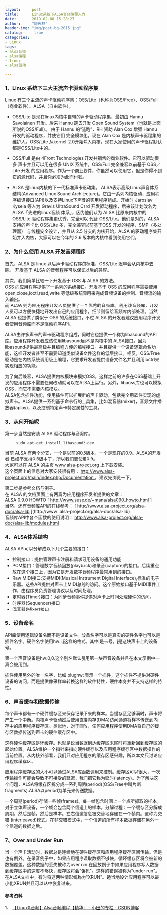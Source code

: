 ```yaml
---
layout:		post
title: 		Linux系统下ALSA音频编程入门
date: 		2019-02-08 15:28:27
author:		"唐传林"
header-img: "img/post-bg-2015.jpg"
catalog:	 true
categories:
- Linux
tags:
- alsa音频
- alsa编程
- linux
- alsa驱动

---
```

###  1、Linux 系统下三大主流声卡驱动程序集

Linux 有三个主流的声卡驱动程序集：OSS/Lite（也称为OSS/Free）、OSS/Full （商业软件）、ALSA（自由软件）。

  * OSS/Lite 是现在linux内核中自带的声卡驱动程序集，最初由 Hannu Savolainen 开发。后来 Hannu 跑去开发 Open Sound System（也就是上面所说的OSS/Full）。 由于 Hannu 的“逃跑”，RH 资助 Alan Cox 增强 Hannu 开发的驱动程序，并使它们 完全模块化。现在 Alan Cox 是内核声卡驱程集的维护人。OSS/Lite 从kernel-2.0开始并入内核，现在大家使用的声卡驱程默认都是OSS/Lite中的。 

  * OSS/Full 是由 4Front Technologies 开发并销售的商业软件。它可以驱动很多 声卡并且可以用在很多 UNIX 系统中。OSS/Full 完全兼容以前基于 OSS／Lite 开发 的应用程序。作为一个商业软件，你虽然可以使用它，但是你得不到它的源代码，并且你必须为此而付钱。 

  * ALSA 是linux内核的下一代标准声卡驱动集。 ALSA表示高级Linux声音体系结构(Advanced Linux Sound Architecture)。它由一系列内核驱动，应用程序编译接口(API)以及支持Linux下声音的实用程序组成。开始时 Jaroslav Kysela 等人为 Gravis UltraSound Card 开发驱动程序，后来该计划改名为 ALSA「先进的linux音频 体系」，因为他们认为 ALSA 比原来内核中的 OSS/Lite 驱动程序集更优秀，完全可以 代替 OSS/Lite。他们是对的，ALSA 支持的声卡比 OSS/Lite 多，完全兼容以前基于OSS 开发的程序，SMP（多处理器） 与线程安全设计，并且从 2.5 分支的内核开始，ALSA 的驱动程序集开始并入内核，大家可以在今年的 2.6 版本的内核中看到使用它们。 

###  2、为什么使用 ALSA 开发音频程序

首先，ALSA 是 linux 以后声卡驱动程序的标准，OSS/Lite 迟早会从内核中去除。 开发基于 ALSA 的音频程序可以保证以后的兼容。

其次，我们简单比较一下开发基于 OSS 与 ALSA 的方法。  
OSS 向应用程序提供了一系列的系统接口。开发基于 OSS 的应用程序需要使用open,close,ioctl,read,write
等低级系统调用来完成音频设备的控制、音频流的输入输出。  
而 ALSA 则为应用程序开发人员提供了一个优秀的音频库。利用该音频库，开发人员可以方便快捷地开发出自己的应用程序，细节则留给音频库内部处理。当然 ALSA
也提供了类似于 OSS 的系统接口，不过 ALSA 的开发者建议应用程序开发者使用音频库而不是驱动程序API。

ALSA由许多声卡的声卡驱动程序组成，同时它也提供一个称为libasound的API库。应用程序开发者应该使用libasound而不是内核中的
ALSA接口。因为libasound提供最高级并且编程方便的编程接口。并且提供一个设备逻辑命名功能，这样开发者甚至不需要知道类似设备文件这样的低层接口。相反，OSS/Free驱动是在内核系统调用级上编程，它要求开发者提供设备文件名并且利用ioctrl来实现相应的功能。

为了向后兼容，ALSA提供内核模块来模拟OSS，这样之前的许多在OSS基础上开发的应用程序不需要任何改动就可以在ALSA上运行。另外，libaoss库也可以模拟OSS，而它不需要内核模块。  
ALSA包含插件功能，使用插件可以扩展新的声卡驱动，包括完全用软件实现的虚拟声卡。ALSA提供一系列基于命令行的工具集，比如混音器(mixer)，音频文件播放器(aplay)，以及控制特定声卡特定属性的工具。

###  3、从何开始呢

第一步当然是安装 ALSA 驱动程序与音频库。

    
```    
     sudo apt-get install libasound2-dev
```    

当前 ALSA 有两个分支，一个是以前的0.5版本，一个是现在的0.9。ALSA的开发者 已经不支持0.5版本了，所以我们要使用0.9。  
大家可以在 ALSA 的主页 [ www.alsa-project.org ](http://www.alsa-project.org) 上下载安装。  
这个页面上的信息对大家安装很有用： [ http://www.alsa-project.org/main/index.php/Documentation
](http://www.alsa-project.org/main/index.php/Documentation) ，建议先浏览一下。

第二步是参考文档与例子。  
在 ALSA 的文档页面上有两篇为应用程序开发者提供的文章：  
ALSA 0.9.0 HOWTO [ [ http://www.suse.de/~mana/alsa090_howto.html
](http://www.suse.de/~mana/alsa090_howto.html) ]  
当然，还有音频库API的在线参考： [ http://www.alsa-project.org/alsa-doc/alsa-lib ](http://www
.alsa-project.org/alsa-doc/alsa-lib)  
音频库API中各个函数的使用说明： [ http://www.alsa-project.org/alsa-doc/alsa-lib/modules.html
](http://www.alsa-project.org/alsa-doc/alsa-lib/modules.html)

###  4、ALSA体系结构

ALSA API可以分解成以下几个主要的接口：

  * 控制接口：提供管理声卡注册和请求可用设备的通用功能 
  * PCM接口：管理数字音频回放(playback)和录音(capture)的接口。后续重点放在这个接口上，因为它是开发数字音频程序最常用到的接口。 
  * Raw MIDI接口:支持MIDI(Musical Instrument Digital Interface),标准的电子乐器。这些API提供对声卡上MIDI总线的访问。这个原始接口基于MIDI事件工作，由程序员负责管理协议以及时间处理。 
  * 定时器(Timer)接口：为同步音频事件提供对声卡上时间处理硬件的访问。 
  * 时序器(Sequencer)接口 
  * 混音器(Mixer)接口 

###  5、设备命名

API库使用逻辑设备名而不是设备文件。设备名字可以是真实的硬件名字也可以是插件名字。硬件名字使用hw:i,j这样的格式。其中i是卡号，j是这块声卡上的设备号。

第一个声音设备是hw:0,0.这个别名默认引用第一块声音设备并且在本文示例中一真会被用到。

插件使用另外的唯一名字，比如 plughw:,表示一个插件，这个插件不提供对硬件设备的访问，而是提供像采样率转换这样的软件特性，硬件本身并不支持这样的特性。

###  6、声音缓存和数据传输

每个声卡都有一个硬件缓存区来保存记录下来的样本。当缓存区足够满时，声卡将产生一个中断。内核声卡驱动然后使用直接内存(DMA)访问通道将样本传送到内存中的应用程序缓存区。类似地，对于回放，任何应用程序使用DMA将自己的缓存区数据传送到声卡的硬件缓存区中。

这样硬件缓存区是环缓存。也就是说当数据到达缓存区末尾时将重新回到缓存区的起始位置。ALSA维护一个指针来指向硬件缓存以及应用程序缓存区中数据操作的当前位置。从内核外部看，我们只对应用程序的缓存区感兴趣，所以本文只讨论应用程序缓存区。

应用程序缓存区的大小可以通过ALSA库函数调用来控制。缓存区可以很大，一次传输操作可能会导致不可接受的延迟，我们把它称为延时(latency)。为了解决这个问题，ALSA将缓存区拆分成一系列周期(period)(OSS/Free中叫片断fragments).ALSA以period为单元来传送数据。

一个周期(period)存储一些帧(frames)。每一帧包含时间上一个点所抓取的样本。对于立体声设备，一个帧会包含两个信道上的样本。分解过程：一个缓存区分解成周期，然后是帧，然后是样本。左右信道信息被交替地存储在一个帧内。这称为交错
(interleaved)模式。在非交错模式中，一个信道的所有样本数据存储在另外一个信道的数据之后。

###  7、Over and Under Run

当一个声卡活动时，数据总是连续地在硬件缓存区和应用程序缓存区间传输。但是也有例外。在录音例子中，如果应用程序读取数据不够快，循环缓存区将会被新的数据覆盖。这种数据的丢失被称为over
run.在回放例子中如果应用程序写入数据到缓存区中的速度不够快，缓存区将会"饿死"。这样的错误被称为"under
run"。在ALSA文档中，有时将这两种情形统称为"XRUN"。适当地设计应用程序可以最小化XRUN并且可以从中恢复过来。

####  参考资料

1、 [ 【Linux&音频】Alsa音频编程【精华】 - 小田的专栏 - CSDN博客
](https://blog.csdn.net/tianshuai1111/article/details/8191711)

